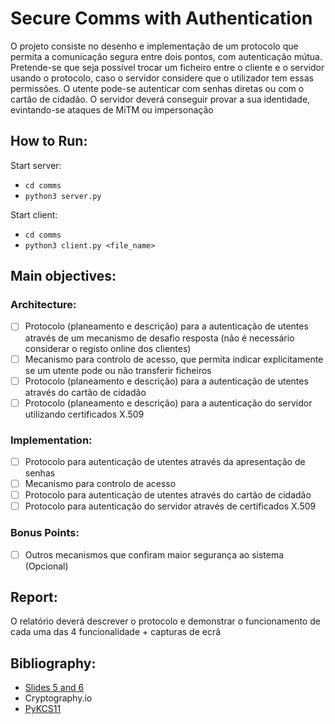 # Secure Comms with Authentication

O projeto consiste no desenho e implementação de um protocolo que permita a comunicação segura entre dois pontos, com autenticação mútua. 
Pretende-se que seja possı́vel trocar um ficheiro entre o cliente e o servidor usando o protocolo, caso o servidor considere que o utilizador tem essas permissões.
O utente pode-se autenticar com senhas diretas ou com o cartão de cidadão.
O servidor deverá conseguir provar a sua identidade, evintando-se ataques de MiTM ou impersonação

## How to Run:
Start server: 
 * `cd comms`
 * `python3 server.py`

Start client: 
 * `cd comms`
 * `python3 client.py <file_name>`

## Main objectives:

### Architecture:
- [  ] Protocolo (planeamento e descrição) para a autenticação de utentes através de um mecanismo de desafio resposta (não é necessário considerar o registo online dos clientes)
- [  ] Mecanismo para controlo de acesso, que permita indicar explicitamente se um utente pode ou não transferir ficheiros
- [  ] Protocolo (planeamento e descrição) para a autenticação de utentes através do cartão de cidadão
- [  ] Protocolo (planeamento e descrição) para a autenticação do servidor utilizando certificados X.509

### Implementation:
- [  ] Protocolo para autenticação de utentes através da apresentação de senhas
- [  ] Mecanismo para controlo de acesso
- [  ] Protocolo para autenticação de utentes através do cartão de cidadão
- [  ] Protocolo para autenticação do servidor através de certificados X.509

### Bonus Points:
- [  ] Outros mecanismos que confiram maior segurança ao sistema (Opcional)

## Report:
O relatório deverá descrever o protocolo e demonstrar o funcionamento de cada uma das 4 funcionalidade + capturas de ecrã

## Bibliography:
 * [Slides 5 and 6](https://joao.barraca.pt/teaching/sio/2019/)
 * Cryptography.io
 * [PyKCS11](https://github.com/LudovicRousseau/PyKCS11)